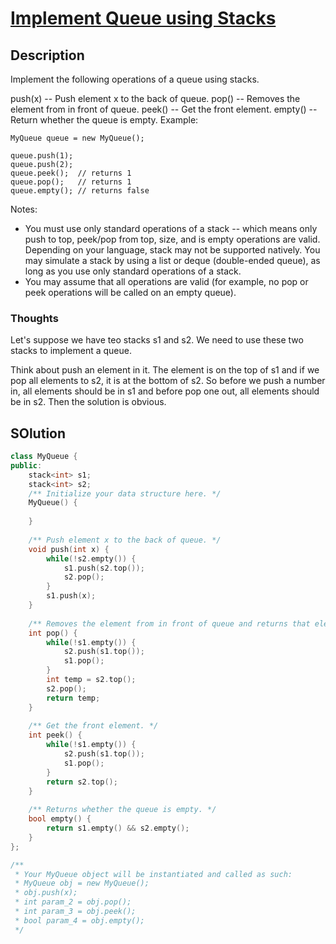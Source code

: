 # [Implement Queue using Stacks](https://leetcode.com/problems/implement-queue-using-stacks/)

## Description

Implement the following operations of a queue using stacks.

push(x) -- Push element x to the back of queue.
pop() -- Removes the element from in front of queue.
peek() -- Get the front element.
empty() -- Return whether the queue is empty.
Example:

    MyQueue queue = new MyQueue();

    queue.push(1);
    queue.push(2);  
    queue.peek();  // returns 1
    queue.pop();   // returns 1
    queue.empty(); // returns false
Notes:

- You must use only standard operations of a stack -- which means only push to top, peek/pop from top, size, and is empty operations are valid.
Depending on your language, stack may not be supported natively. You may simulate a stack by using a list or deque (double-ended queue), as long as you use only standard operations of a stack.
- You may assume that all operations are valid (for example, no pop or peek operations will be called on an empty queue).

### Thoughts

Let's suppose we have teo stacks s1 and s2. We need to use these two stacks to implement a queue.

Think about push an element in it. The element is on the top of s1 and if we pop all elements to s2, it is at the bottom of s2. So before we push a number in, all elements should be in s1 and before pop one out, all elements should be in s2. Then the solution is obvious.

## SOlution

```cpp
class MyQueue {
public:
    stack<int> s1;
    stack<int> s2;
    /** Initialize your data structure here. */
    MyQueue() {
        
    }
    
    /** Push element x to the back of queue. */
    void push(int x) {
        while(!s2.empty()) {
            s1.push(s2.top());
            s2.pop();
        }
        s1.push(x);
    }
    
    /** Removes the element from in front of queue and returns that element. */
    int pop() {
        while(!s1.empty()) {
            s2.push(s1.top());
            s1.pop();
        }
        int temp = s2.top();
        s2.pop();
        return temp;
    }
    
    /** Get the front element. */
    int peek() {
        while(!s1.empty()) {
            s2.push(s1.top());
            s1.pop();
        }
        return s2.top();
    }
    
    /** Returns whether the queue is empty. */
    bool empty() {
        return s1.empty() && s2.empty();
    }
};

/**
 * Your MyQueue object will be instantiated and called as such:
 * MyQueue obj = new MyQueue();
 * obj.push(x);
 * int param_2 = obj.pop();
 * int param_3 = obj.peek();
 * bool param_4 = obj.empty();
 */
```